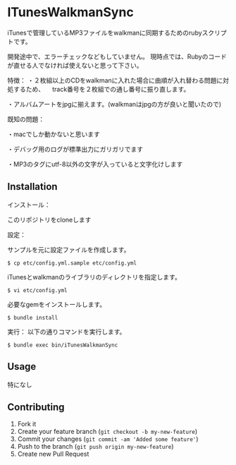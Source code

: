 # ITunesWalkmanSync

iTunesで管理しているMP3ファイルをwalkmanに同期するためのrubyスクリプトです。

開発途中で、エラーチェックなどもしていません。
現時点では、Rubyのコードが直せる人でなければ使えないと思って下さい。

特徴：
・２枚組以上のCDをwalkmanに入れた場合に曲順が入れ替わる問題に対処するため、
　track番号を２枚組での通し番号に振り直します。

・アルバムアートをjpgに揃えます。(walkmanはjpgの方が良いと聞いたので)

既知の問題：

・macでしか動かないと思います

・デバッグ用のログが標準出力にガリガリでます

・MP3のタグにutf-8以外の文字が入っていると文字化けします

## Installation

インストール：

このリポジトリをcloneします

設定：

サンプルを元に設定ファイルを作成します。

    $ cp etc/config.yml.sample etc/config.yml

iTunesとwalkmanのライブラリのディレクトリを指定します。

    $ vi etc/config.yml

必要なgemをインストールします。

    $ bundle install

実行：
以下の通りコマンドを実行します。

    $ bundle exec bin/iTunesWalkmanSync

## Usage

特になし

## Contributing

1. Fork it
2. Create your feature branch (`git checkout -b my-new-feature`)
3. Commit your changes (`git commit -am 'Added some feature'`)
4. Push to the branch (`git push origin my-new-feature`)
5. Create new Pull Request
